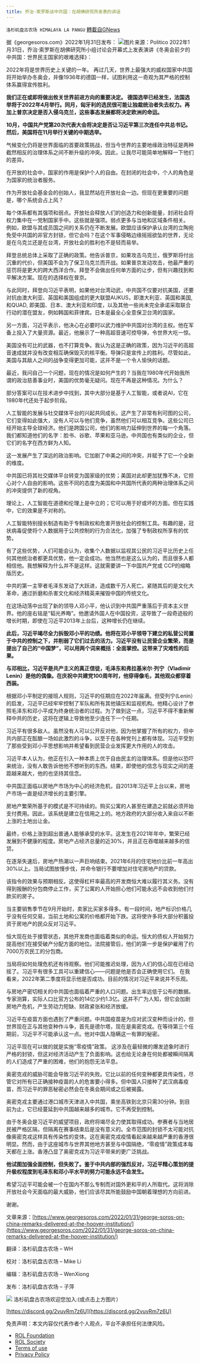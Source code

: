 ```yaml
---
title: 乔治·索罗斯谈中共国：在胡佛研究所发表的讲话
---
```

`洛杉矶盘古农场 HIMALAYA LA PANGU` [轉載自GNews](https://gnews.org/zh-hans/1967705/)

据《georgesoros.com》2022年1月31日发布：
![](https://assets.gnews.org/wp-content/uploads/2022/02/image-609-e1644190969459.png)图片来源：Politico
2022年1月31日，乔治·索罗斯在胡佛研究所小组讨论会开幕式上发表演讲《冬奥会前夕的中共国：世界民主国家的艰难选择》：

2022年将是世界历史上关键的一年。 再过几天，世界上最强大的威权国家中共国将开始举办冬奥会，并像1936年的德国一样，试图利用这一奇观为其严格的控制体系赢得宣传胜利。

**我们正在或即将做出攸关世界前进方向的重要决定。 德国选举已经发生，法国选举将于2022年4月举行。同月，匈牙利的选民很可能让独裁统治者失去权力。再加上普京决定是否入侵乌克兰，这些事态发展都将决定欧洲的命运。**

**10月，中国共产党第20次代表大会将决定是否让习近平第三次连任中共总书记。然后，美国将在11月举行关键的中期选举。**

气候变化仍将是世界面临的首要政策挑战，但当今世界的主要地缘政治特征是两种截然相反的治理体系之间不断升级的冲突。因此，让我尽可能简单地解释一下他们的差异。

在开放的社会中，国家的作用是保护个人的自由。在封闭的社会中，个人的角色是为国家的统治者服务。

作为开放社会基金会的创始人，我显然站在开放社会一边。但现在更重要的问题是，哪个系统会占上风？

每个体系都有其强项和弱点。开放社会释放人们的创造力和创新能量，封闭社会将权力集中在一党制国家手中。这些就是强项。弱点更多与当地和区域条件相关。 例如，欧盟与其成员国之间的关系仍在不断发展。欧盟应该保护承认台湾的立陶宛免受中共国的非官方封锁，但它会吗？在这个军事侵略边缘摇摇欲坠的世界，无论是在乌克兰还是在台湾，开放社会的胜利也不是轻而易举。

拜登总统总体上采取了正确的政策。他告诉普京，如果攻击乌克兰，俄罗斯将付出沉重的代价，但美国不会为了保卫乌克兰而开战。如果普京发动攻击，他最严重的惩罚将是更大的跨大西洋合作。拜登不会做出任何单方面的让步，但有兴趣找到和平解决方案。现在的选择权在普京。

与此同时，拜登向习近平表明，如果他对台湾动武，中共国不仅要对抗美国，还要对抗由澳大利亚、英国和美国组成的更大联盟AUKUS，即澳大利亚、英国和美国, 和QUAD, 即美国、日本、澳大利亚和印度，以及其他一些尚未完全承诺采取联合行动的潜在盟友，例如韩国和菲律宾。日本是最全心全意保卫台湾的国家。

另一方面，习近平表示，他决心在必要时以武力维护中共国对台湾的主权。他在军备上投入了大量资源。最近，他展示了一种高超音速可控导弹，令世界大吃一惊。

美国没有可比的武器，也不打算竞争。我认为这是正确的政策，因为习近平的高超音速成就并没有改变相互确保毁灭的核平衡。导弹只是宣传上的胜利。尽管如此，美国与其敌人之间的战争变得更加可能，这并不是一个令人愉快的话题。

最近，我问自己一个问题，现在的情况是如何产生的？当我在1980年代开始我所谓的政治慈善事业时，美国的优势毫无疑问。现在不再是这种情况。为什么？

部分答案可以在技术进步中找到，其中大部分是基于人工智能，或者说AI，它在1980年代还处于起步阶段。

人工智能的发展与社交媒体平台的兴起共同成长。这产生了非常有利可图的公司，它们变得如此强大，没有人可以与他们竞争，虽然他们可以相互竞争。这些公司已经开始主导全球经济。他们是跨国公司，他们的影响力延伸到世界的每一个角落。我们都知道他们的名字：脸书、谷歌、苹果和亚马逊。中共国也有类似的企业，但它们的名字在西方鲜为人知。

这一发展产生了深远的政治影响。它加剧了中美之间的冲突，并赋予了它一个全新的维度。

中共国已将其社交媒体平台转变为国家级的优势；美国对此却更加犹豫不决，它担心对个人自由的影响。这些不同的态度为美国和中共国所代表的两种治理体系之间的冲突提供了新的视角。

理论上，人工智能在道德和伦理上是中立的；它可以用于好或坏的方面。但在实践中，它的效果是不对称的。

人工智能特别擅长制造有助于专制政权和危害开放社会的控制工具。有趣的是，冠状病毒促使将个人数据用于公共控制的行为合法化，加强了专制政权所享有的优势。

有了这些优势，人们可能会认为，收集个人数据以监视其公民的习近平比历史上任何其他统治者都更具优势，他一定会成功。他当然也是这么认为的，而且很多人都相信他。我想解释为什么并不是这样。这就需要讲一下中国共产党或 CCP的缩略版历史。

中共的第一主宰者毛泽东发动了大跃进，造成数千万人死亡。紧随其后的是文化大革命，通过折磨和杀害文化和经济精英来摧毁中国的传统文化。

在这场动荡中出现了新的领导人邓小平，他认识到中共国严重落后于资本主义世界。他的座右铭是“韬光养晦”。他邀请外国人在中国投资，这导致了一段奇迹般的增长时期，即使在习近平2013年上台后，这种增长仍在继续。

**此后，习近平竭尽全力拆毁邓小平的功绩。他将在邓小平领导下建立的私营公司置于中共的控制之下，并削弱了它们过去的活力。习近平没有让民营企业繁荣，而是提出了自己的“中国梦”，可以用两个词来概括：全面掌控。这带来了灾难性的后果。**

**与邓相比，习近平是共产主义的真正信徒，毛泽东和弗拉基米尔·列宁（Vladimir Lenin）是他的偶像。在庆祝中共建党100周年时，他穿得像毛，其他观众都穿着西装。**

根据邓小平制定的接班人规则，习近平的任期应在2022年届满。但受列宁(Lenin）的启发，习近平已经牢牢控制了军队和所有其他镇压和监视机构。他精心设计了参照毛泽东和邓小平成为终身统治者的过程。为了做到这一点，习近平不得不重新解释中共的历史，这将在逻辑上导致他至少连任下一个任期。

习近平有很多敌人。虽然没有人可以公开反对他，因为他掌握了所有的权力，但中共内部正在酝酿一场如此激烈的斗争，以至于在各种党刊上都有体现。习近平受到了那些受到邓小平思想影响并希望看到民营企业发挥更大作用的人的攻击。

习近平本人认为，他正在引入一种本质上优于自由民主的治理体系。但是他以恐吓来统治，没有人敢告诉他他不想听到的东西。结果，即使他的信念与现实之间的差距越来越大，他的也坚持其信念。

中共国正面临以房地产市场为中心的经济危机，自2013年习近平上台以来，房地产市场一直是经济增长的主要引擎。

房地产繁荣所基于的模式是不可持续的。购买公寓的人甚至在建造之前就必须开始支付费用。因此，该系统是建立在信用之上的。地方政府的大部分收入来自以不断上涨的土地出让金。

最终，价格上涨到超出普通人能够承受的水平。这发生在2021年年中，繁荣已经发展到不健康的程度。房地产占经济总量的近30%，并且正在吞噬越来越多的信贷。

在逐渐失速后，房地产热潮以一声巨响结束。2021年6月的住宅地价比前一年高出30%以上。当局试图放慢步伐，并命令银行不要增加对住宅房地产的贷款。

该指令的效果与预期相反。这使得杠杆率最高的开发商恒大难以履行其义务。没有得到报酬的分包商停止工作，买了公寓的人开始担心他们可能永远不会收到他们付款买的房子。

当主要销售季节在9月开始时，卖家比买家多得多。有一段时间，地产标识价格几乎没有任何交易，当前土地和公寓的价格都开始下跌。这将使许多将大部分积蓄投资于房地产的民众反对习近平。

恒大现在处于接管状态，其他开发商也面临着类似的命运。恒大的债权人开始努力提高他们在接受破产分配方面的地位。法院接管后，他们的第一步是保护雇用了约7000万农民工的分包商。

当局将如何处理危机还有待观察。他们可能推迟处理，因为人们的信心现在已经动摇了。习近平有很多工具可以重建信心——问题是他是否会正确使用它们。 在我看来，2022年第二季度将显示他是否成功。目前的情况对习近平来说并不乐观。

与房地产密切相关的中共国也面临着严重的人口问题。出生率远低于公布的数据。专家测算，实际人口比官方公布的14亿少约1.3亿。这并不广为人知，但它会加剧房地产危机，产生劳动力短缺、财政紧张和经济放缓。

习近平在疫苗方面也遇到了严重问题。中共国疫苗是为应对武汉变种而设计的，但世界现在正与其他变种作斗争，首先是德尔塔，现在是奥密克戎。在等待第三个任期前，习近平不可能承认这一点。他对中国人隐瞒这一有罪的秘密。

习近平现在可以做的就是实施“零疫情”政策。 这涉及在最轻微的爆发迹象时进行严格的封锁，但这对经济活动产生了负面影响。这也给无论身在何处都被瞬间隔离的人们造成了严重的困难，他们的抱怨无法平息。

奥密克戎的威胁可能会导致习近平的失败。它比以前的任何变种都更具传染性，尽管它对所有已正确接种疫苗的人的危害要小得多。但中国人只接种了武汉病毒疫苗，而习近平的罪恶秘密必然会在冬奥会期间或之后被揭露。

奥密克戎主要通过港口城市天津进入中共国，乘坐高铁到北京只需30分钟。到目前为止，它已经蔓延到中共国越来越多的城市。它不再受到控制。

由于冬奥会是习近平的威望项目，政府将竭尽全力使其取得成功。参赛者与当地居民被严格区隔，但隔离在赛事结束后是没有意义的。全市范围的封锁不太可能对抗像奥密克戎这样具有传染性的变体。这在奥密克戎疫情看起来越来越严重的香港很明显。然而，由于这座城市与世界其他地方甚至与中国隔绝，“零疫情”政策成本每天都在上涨。香港凸显了奥密克戎为习近平带来的更广泛挑战。

**他试图加强全面控制，但失败了。鉴于中共内部的强烈反对，习近平精心策划的提升极权程度到毛泽东和邓小平水平的努力可能永远不会发生。**

希望习近平可能会被一个在国内不那么专制而对国外更和平的人所取代。这将消除开放社会今天面临的最大威胁，他们应该尽其所能鼓励中国朝着理想的方向前进。

谢谢。

文章来源：[https://www.georgesoros.com/2022/01/31/george-soros-on-china-remarks-delivered-at-the-hoover-institution/](https://www.georgesoros.com/2022/01/31/george-soros-on-china-remarks-delivered-at-the-hoover-institution/)

翻译：洛杉矶盘古农场 – WH

校对：洛杉矶盘古农场 – Mike Li

编辑：洛杉矶盘古农场 – WenXiong

发布：洛杉矶盘古农场 – 子萍


[![](https://assets.gnews.org/wp-content/uploads/2021/03/WhatsApp-Image-2021-06-26-at-22.05.30.jpeg)](https://discord.gg/2vuvRm7z6U)
洛杉矶盘古农场欢迎您加入:(或点击上方图片）

[https://discord.gg/2vuvRm7z6U](https://discord.gg/2vuvRm7z6U)

 

免责声明：本文内容仅代表作者个人观点，平台不承担任何法律风险。

- [ROL Foundation](https://rolfoundation.org/)
- [ROL Society](https://rolsociety.org/)
- [Terms of use](https://gnews.org/terms-of-use-3/)
- [Privacy Policy](https://gnews.org/privacy-policy/)
